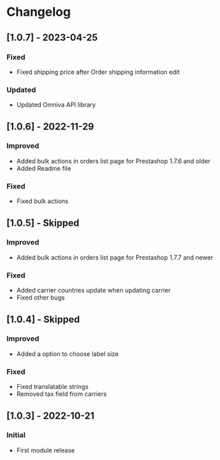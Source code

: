 # Changelog

## [1.0.7] - 2023-04-25
### Fixed
- Fixed shipping price after Order shipping information edit

### Updated
- Updated Omniva API library

## [1.0.6] - 2022-11-29
### Improved
- Added bulk actions in orders list page for Prestashop 1.7.6 and older
- Added Readme file

### Fixed
- Fixed bulk actions

## [1.0.5] - Skipped
### Improved
- Added bulk actions in orders list page for Prestashop 1.7.7 and newer

### Fixed
- Added carrier countries update when updating carrier
- Fixed other bugs

## [1.0.4] - Skipped
### Improved
- Added a option to choose label size

### Fixed
- Fixed translatable strings
- Removed tax field from carriers

## [1.0.3] - 2022-10-21
### Initial
- First module release
